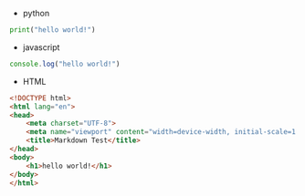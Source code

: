 - python
```python
print("hello world!")
```
- javascript
```javascript
console.log("hello world!")
```
- HTML
```HTML
<!DOCTYPE html>
<html lang="en">
<head>
    <meta charset="UTF-8">
    <meta name="viewport" content="width=device-width, initial-scale=1.0">
    <title>Markdown Test</title>
</head>
<body>
    <h1>hello world!</h1>
</body>
</html>
```
